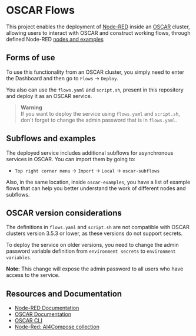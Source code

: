 # OSCAR Flows

This project enables the deployment of [Node-RED](https://nodered.org/) inside an [OSCAR](https://oscar.grycap.net/) cluster, allowing users to interact with OSCAR and construct working flows, through defined Node-RED [nodes and examples](https://flows.nodered.org/collection/vAqHyycWgCq_)

## Forms of use

To use this functionality from an OSCAR cluster, you simply need to enter the Dashboard and then go to `Flows` → `Deploy`.

You also can use the `flows.yaml` and `script.sh`, present in this repository and deploy it as an OSCAR service.

>
> **Warning**  
> If you want to deploy the service using `flows.yaml` and `script.sh`, don't forget to change the admin password that is in `flows.yaml`.

## Subflows and examples

The deployed service includes additional subflows for asynchronous services in OSCAR. You can import them by going to:
- `Top right corner menu` → `Import` → `Local` → `oscar-subflows`

Also, in the same location, inside `oscar-examples`, you have a list of example flows that can help you better understand the work of different nodes and subflows.

## OSCAR version considerations

The definitions in `flows.yaml` and `script.sh` are not compatible with OSCAR clusters version 3.5.3 or lower, as these versions do not support secrets.  

To deploy the service on older versions, you need to change the admin password variable definition from `environment secrets` to `environment variables`.  

**Note:** This change will expose the admin password to all users who have access to the service.

## Resources and Documentation

- [Node-RED Documentation](https://nodered.org/docs/)
- [OSCAR Documentation](https://docs.oscar.grycap.net/)
- [OSCAR CLI](https://github.com/grycap/oscar-cli)
- [Node-Red: AI4Compose collection](https://flows.nodered.org/collection/vAqHyycWgCq_)
